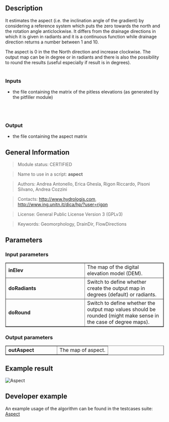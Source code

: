 <h2>Description</h2>

It estimates the aspect (i.e. the inclination angle of the gradient)
by considering a reference system which puts the zero towards the
north and the rotation angle anticlockwise. It differs from the drainage
directions in which it is given in radiants and it is a continuous function while drainage direction returns a number between 1 and 10.

The aspect is 0 in the the North direction and increase clockwise.
The output map can be in degree or in radiants and there is also the possibility to round the results (useful especially if result is in degrees).
<br>
<br>
<h3>Inputs</h3>
<ul>
<li>the file containing the matrix of the pitless elevations (as generated by the pitfiller module)</li>
</ul>
<br>
<br>
<h3>Output</h3>
<ul>
<li>the file containing the aspect matrix</li>
</ul>


<h2>General Information</h2>

<blockquote>Module status: CERTIFIED</blockquote>

<blockquote>Name to use in a script: <b>aspect</b></blockquote>

<blockquote>Authors: Andrea Antonello, Erica Ghesla, Rigon Riccardo, Pisoni Silvano, Andrea Cozzini</blockquote>

<blockquote>Contacts: <a href='http://www.hydrologis.com'>http://www.hydrologis.com</a>, <a href='http://www.ing.unitn.it/dica/hp/?user=rigon'>http://www.ing.unitn.it/dica/hp/?user=rigon</a></blockquote>

<blockquote>License: General Public License Version 3 (GPLv3)</blockquote>

<blockquote>Keywords: Geomorphology, DrainDir, FlowDirections</blockquote>


<h2>Parameters</h2>

<h3>Input parameters</h3>
<table cellpadding='10' width='70%' border='1'>
<tr>
<td width='50%'> <b>inElev</b> </td><td width='50%'> The map of the digital elevation model (DEM). </td>
</tr>
<tr>
<td width='50%'> <b>doRadiants</b> </td><td width='50%'> Switch to define whether create the output map in degrees (default) or radiants. </td>
</tr>
<tr>
<td width='50%'> <b>doRound</b> </td><td width='50%'> Switch to define whether the output map values should be rounded (might make sense in the case of degree maps). </td>
</tr>
</table>

<h3>Output parameters</h3>
<table cellpadding='10' width='70%' border='1'>
<tr>
<td width='50%'> <b>outAspect</b> </td><td width='50%'> The map of aspect. </td>
</tr>
</table>

<h2>Example result</h2>

<img src='http://wiki.jgrasstools.googlecode.com/git/images/hortonmachine/aspect.png' alt='Aspect' />
<br>
<h2>Developer example</h2>

An example usage of the algorithm can be found in the testcases suite:<br>
<a href='http://code.google.com/p/jgrasstools/source/browse/hortonmachine/src/test/java/org/jgrasstools/hortonmachine/models/hm/TestAspect.java'>Aspect</a>